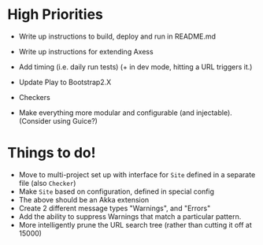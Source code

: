 # High Priorities #

 - Write up instructions to build, deploy and run in README.md
 - Write up instructions for extending Axess
 - Add timing (i.e. daily run tests) (+ in dev mode, hitting a URL triggers it.)

 - Update Play to Bootstrap2.X
 - Checkers
 - Make everything more modular and configurable (and injectable).
   (Consider using Guice?)

# Things to do! #

 - Move to multi-project set up with interface for `Site` defined in a separate file (also `Checker`)
 - Make `Site` based on configuration, defined in special config
 - The above should be an Akka extension
 - Create 2 different message types "Warnings", and "Errors"
 - Add the ability to suppress Warnings that match a particular pattern.
 - More intelligently prune the URL search tree (rather than cutting it off at 15000)